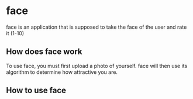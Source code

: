 # face
face is an application that is supposed to take the face of the user and rate it (1-10)

## How does face work
To use face, you must first upload a photo of yourself.  face will then use its algorithm to determine how attractive you are. 

## How to use face
